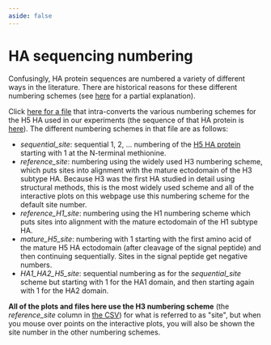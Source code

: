 ```yaml
---
aside: false
---
```


# HA sequencing numbering
Confusingly, HA protein sequences are numbered a variety of different ways in the literature.
There are historical reasons for these different numbering schemes (see [here](https://www.ncbi.nlm.nih.gov/pmc/articles/PMC4229193/) for a partial explanation).

Click [here for a file](https://github.com/dms-vep/Flu_H5_American-Wigeon_South-Carolina_2021-H5N1_DMS/blob/main/data/site_numbering_map.csv) that intra-converts the various numbering schemes for the H5 HA used in our experiments (the sequence of that HA protein is [here](https://github.com/dms-vep/Flu_H5_American-Wigeon_South-Carolina_2021-H5N1_DMS/blob/main/results/gene_sequence/protein.fasta)).
The different numbering schemes in that file are as follows:

 - *sequential_site*: sequential 1, 2, ... numbering of the [H5 HA protein](https://github.com/dms-vep/Flu_H5_American-Wigeon_South-Carolina_2021-H5N1_DMS/blob/main/results/gene_sequence/protein.fasta) starting with 1 at the N-terminal methionine.
 - *reference_site*: numbering using the widely used H3 numbering scheme, which puts sites into alignment with the mature ectodomain of the H3 subtype HA. Because H3 was the first HA studied in detail using structural methods, this is the most widely used scheme and all of the interactive plots on this webpage use this numbering scheme for the default site number.
 - *reference_H1_site*: numbering using the H1 numbering scheme which puts sites into alignment with the mature ectodomain of the H1 subtype HA.
 - *mature_H5_site*: numbering with 1 starting with the first amino acid of the mature H5 HA ectodomain (after cleavage of the signal peptide) and then continuing sequentially. Sites in the signal peptide get negative numbers.
 - *HA1_HA2_H5_site*: sequential numbering as for the *sequential_site* scheme but starting with 1 for the HA1 domain, and then starting again with 1 for the HA2 domain.

**All of the plots and files here use the H3 numbering scheme** (the *reference_site* column in [the CSV](https://github.com/dms-vep/Flu_H5_American-Wigeon_South-Carolina_2021-H5N1_DMS/blob/main/data/site_numbering_map.csv)) for what is referred to as "site", but when you mouse over points on the interactive plots, you will also be shown the site number in the other numbering schemes.

